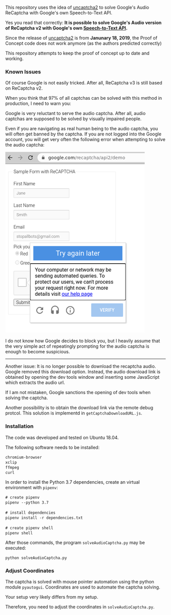 This repository uses the idea of [uncaptcha2](https://github.com/ecthros/uncaptcha2) to
solve Google's Audio ReCaptcha with Google's own Speech-to-Text API.

Yes you read that correctly: **It is possible to solve Google's Audio version of ReCaptcha v2 with Google's own [Speech-to-Text API](https://cloud.google.com/speech-to-text).**

Since the release of [uncaptcha2](https://github.com/ecthros/uncaptcha2) is from **Janunary 18, 2019**,
the Proof of Concept code does not work anymore (as the authors predicted correctly)

This repository attempts to keep the proof of concept up to date and working.

### Known Issues

Of course Google is not easily tricked. After all, ReCaptcha v3 is still based on ReCaptcha v2.

When you think that 97% of all captchas can be solved with this method in production, I need to warn you:

Google is very reluctant to serve the audio captcha. After all, audio captchas are supposed to be solved by visually impaired people. 

Even if you are navigating as real human being to the audio captcha, you will often get banned by the captcha. If you are not logged into the Google account, you will get very often the following error when attempting to solve the audio captcha:

![Google Says no to the audio captcha](images/Google-says-no.png)

I do not know how Google decides to block you, but I heavily assume that the very simple act of repeatingly prompting for the audio captcha is enough to become suspicious.

---

Another issue: It is no longer possible to download the recaptcha audio. Google removed this download option. Instead, the audio download link is obtained by opening the dev tools window and inserting some JavaScript which extracts the audio url.

If I am not mistaken, Google sanctions the opening of dev tools when solving the captcha.

Another possibility is to obtain the download link via the remote debug protcol. This solution is implementd in `getCaptchaDownloadURL.js`.

### Installation

The code was developed and tested on Ubuntu 18.04.

The following software needs to be installed:

```
chromium-browser
xclip
ffmpeg
curl
```

In order to install the Python 3.7 dependencies, create an virtual environment with `pipenv`:

```
# create pipenv
pipenv --python 3.7

# install dependencies
pipenv install -r dependencies.txt

# create pipenv shell
pipenv shell
```

After those commands, the program `solveAudioCaptcha.py` may be executed:

```
python solveAudioCaptcha.py
```

### Adjust Coordinates

The captcha is solved with mouse pointer automation using the python module `pyautogui`.  Coordinates are used to automate the captcha solving.

Your setup very likely differs from my setup.

Therefore, you need to adjust the coordinates in `solveAudioCaptcha.py`.

